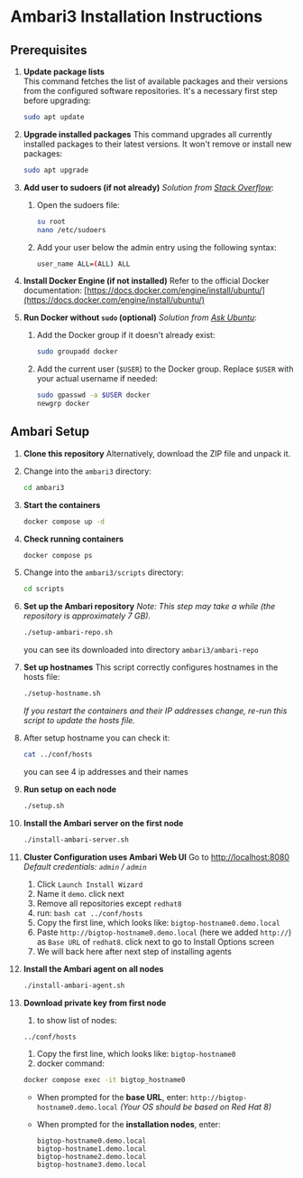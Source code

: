 # Ambari3 Installation Instructions

## Prerequisites

1. **Update package lists**  
   This command fetches the list of available packages and their versions from the configured software repositories. It's a necessary first step before upgrading:
   ```bash
   sudo apt update
   ```

1. **Upgrade installed packages**
   This command upgrades all currently installed packages to their latest versions. It won't remove or install new packages:

   ```bash
   sudo apt upgrade
   ```

1. **Add user to sudoers (if not already)**
   *Solution from [Stack Overflow](https://stackoverflow.com/questions/47806576/username-is-not-in-the-sudoers-file-this-incident-will-be-reported)*:

   1. Open the sudoers file:

      ```bash
      su root 
      nano /etc/sudoers
      ```
   1. Add your user below the admin entry using the following syntax:

      ```bash
      user_name ALL=(ALL) ALL
      ```

1. **Install Docker Engine (if not installed)**
   Refer to the official Docker documentation:
   [https://docs.docker.com/engine/install/ubuntu/](https://docs.docker.com/engine/install/ubuntu/)

1. **Run Docker without `sudo` (optional)**
   *Solution from [Ask Ubuntu](https://askubuntu.com/questions/477551/how-can-i-use-docker-without-sudo)*:

   1. Add the Docker group if it doesn't already exist:

      ```bash
      sudo groupadd docker
      ```
   1. Add the current user (`$USER`) to the Docker group. Replace `$USER` with your actual username if needed:

      ```bash
      sudo gpasswd -a $USER docker
      newgrp docker
      ```

## Ambari Setup

1. **Clone this repository**
   Alternatively, download the ZIP file and unpack it.
   
1. Change into the `ambari3` directory:

   ```bash
   cd ambari3
   ```

1. **Start the containers**

   ```bash
   docker compose up -d
   ```

1. **Check running containers**

   ```bash
   docker compose ps
   ```

1. Change into the `ambari3/scripts` directory:

   ```bash
   cd scripts
   ```
   
1. **Set up the Ambari repository**
   *Note: This step may take a while (the repository is approximately 7 GB).*

   ```bash
   ./setup-ambari-repo.sh
   ```
   you can see its downloaded into directory `ambari3/ambari-repo`

1. **Set up hostnames**
   This script correctly configures hostnames in the hosts file:

   ```bash
   ./setup-hostname.sh
   ```

   *If you restart the containers and their IP addresses change, re-run this script to update the hosts file.*

1. After setup hostname you can check it:

   ```bash
   cat ../conf/hosts
   ```

   you can see 4 ip addresses and their names
   
1. **Run setup on each node**

   ```bash
   ./setup.sh
   ```

1. **Install the Ambari server on the first node**

   ```bash
   ./install-ambari-server.sh
   ```

1. **Cluster Configuration uses Ambari Web UI**
   Go to [http://localhost:8080](http://localhost:8080)
   *Default credentials: `admin` / `admin`*

      1. Click `Launch Install Wizard`
      1. Name it  `demo`. click next
      1. Remove all repositories except `redhat8`
      1. run:
        ```bash
         cat ../conf/hosts
        ```
      1. Copy the first line, which looks like: `bigtop-hostname0.demo.local`
      1. Paste `http://bigtop-hostname0.demo.local` (here we added `http://`) as `Base URL` of `redhat8`. click next to go to Install Options screen
      1. We will back here after next step of installing agents

1. **Install the Ambari agent on all nodes**

   ```bash
   ./install-ambari-agent.sh
   ```
   
1. **Download private key from first node**
      1. to show list of nodes:
      ```bash
      ../conf/hosts
      ```
      1. Copy the first line, which looks like: `bigtop-hostname0`
      1. docker command:
      ```bash
      docker compose exec -it bigtop_hostname0
      ```
   
   * When prompted for the **base URL**, enter:
     `http://bigtop-hostname0.demo.local`
     *(Your OS should be based on Red Hat 8)*
   * When prompted for the **installation nodes**, enter:

     ```
     bigtop-hostname0.demo.local 
     bigtop-hostname1.demo.local 
     bigtop-hostname2.demo.local 
     bigtop-hostname3.demo.local
     ```



